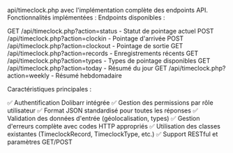 api/timeclock.php avec l'implémentation complète des endpoints API.
Fonctionnalités implémentées :
Endpoints disponibles :

GET /api/timeclock.php?action=status - Statut de pointage actuel
POST /api/timeclock.php?action=clockin - Pointage d'arrivée
POST /api/timeclock.php?action=clockout - Pointage de sortie
GET /api/timeclock.php?action=records - Enregistrements récents
GET /api/timeclock.php?action=types - Types de pointage disponibles
GET /api/timeclock.php?action=today - Résumé du jour
GET /api/timeclock.php?action=weekly - Résumé hebdomadaire

Caractéristiques principales :

✅ Authentification Dolibarr intégrée
✅ Gestion des permissions par rôle utilisateur
✅ Format JSON standardisé pour toutes les réponses
✅ Validation des données d'entrée (géolocalisation, types)
✅ Gestion d'erreurs complète avec codes HTTP appropriés
✅ Utilisation des classes existantes (TimeclockRecord, TimeclockType, etc.)
✅ Support RESTful et paramètres GET/POST